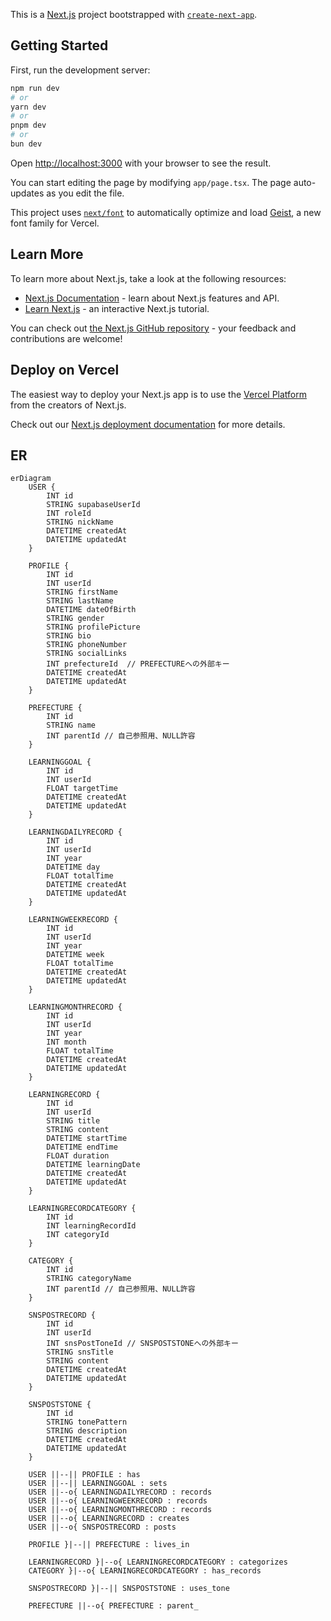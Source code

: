 This is a [Next.js](https://nextjs.org) project bootstrapped with [`create-next-app`](https://nextjs.org/docs/app/api-reference/cli/create-next-app).

## Getting Started

First, run the development server:

```bash
npm run dev
# or
yarn dev
# or
pnpm dev
# or
bun dev
```

Open [http://localhost:3000](http://localhost:3000) with your browser to see the result.

You can start editing the page by modifying `app/page.tsx`. The page auto-updates as you edit the file.

This project uses [`next/font`](https://nextjs.org/docs/app/building-your-application/optimizing/fonts) to automatically optimize and load [Geist](https://vercel.com/font), a new font family for Vercel.

## Learn More

To learn more about Next.js, take a look at the following resources:

- [Next.js Documentation](https://nextjs.org/docs) - learn about Next.js features and API.
- [Learn Next.js](https://nextjs.org/learn) - an interactive Next.js tutorial.

You can check out [the Next.js GitHub repository](https://github.com/vercel/next.js) - your feedback and contributions are welcome!

## Deploy on Vercel

The easiest way to deploy your Next.js app is to use the [Vercel Platform](https://vercel.com/new?utm_medium=default-template&filter=next.js&utm_source=create-next-app&utm_campaign=create-next-app-readme) from the creators of Next.js.

Check out our [Next.js deployment documentation](https://nextjs.org/docs/app/building-your-application/deploying) for more details.


## ER

```mermaid
erDiagram
    USER {
        INT id
        STRING supabaseUserId
        INT roleId
        STRING nickName
        DATETIME createdAt
        DATETIME updatedAt
    }

    PROFILE {
        INT id
        INT userId
        STRING firstName
        STRING lastName
        DATETIME dateOfBirth
        STRING gender
        STRING profilePicture
        STRING bio
        STRING phoneNumber
        STRING socialLinks
        INT prefectureId  // PREFECTUREへの外部キー
        DATETIME createdAt
        DATETIME updatedAt
    }

    PREFECTURE {
        INT id
        STRING name
        INT parentId // 自己参照用、NULL許容
    }

    LEARNINGGOAL {
        INT id
        INT userId
        FLOAT targetTime
        DATETIME createdAt
        DATETIME updatedAt
    }

    LEARNINGDAILYRECORD {
        INT id
        INT userId
        INT year
        DATETIME day
        FLOAT totalTime
        DATETIME createdAt
        DATETIME updatedAt
    }

    LEARNINGWEEKRECORD {
        INT id
        INT userId
        INT year
        DATETIME week
        FLOAT totalTime
        DATETIME createdAt
        DATETIME updatedAt
    }

    LEARNINGMONTHRECORD {
        INT id
        INT userId
        INT year
        INT month
        FLOAT totalTime
        DATETIME createdAt
        DATETIME updatedAt
    }

    LEARNINGRECORD {
        INT id
        INT userId
        STRING title
        STRING content
        DATETIME startTime
        DATETIME endTime
        FLOAT duration
        DATETIME learningDate
        DATETIME createdAt
        DATETIME updatedAt
    }

    LEARNINGRECORDCATEGORY {
        INT id
        INT learningRecordId
        INT categoryId
    }

    CATEGORY {
        INT id
        STRING categoryName
        INT parentId // 自己参照用、NULL許容
    }

    SNSPOSTRECORD {
        INT id
        INT userId
        INT snsPostToneId // SNSPOSTSTONEへの外部キー
        STRING snsTitle
        STRING content
        DATETIME createdAt
        DATETIME updatedAt
    }

    SNSPOSTSTONE {
        INT id
        STRING tonePattern
        STRING description
        DATETIME createdAt
        DATETIME updatedAt
    }

    USER ||--|| PROFILE : has
    USER ||--|| LEARNINGGOAL : sets
    USER ||--o{ LEARNINGDAILYRECORD : records
    USER ||--o{ LEARNINGWEEKRECORD : records
    USER ||--o{ LEARNINGMONTHRECORD : records
    USER ||--o{ LEARNINGRECORD : creates
    USER ||--o{ SNSPOSTRECORD : posts

    PROFILE }|--|| PREFECTURE : lives_in

    LEARNINGRECORD }|--o{ LEARNINGRECORDCATEGORY : categorizes
    CATEGORY }|--o{ LEARNINGRECORDCATEGORY : has_records

    SNSPOSTRECORD }|--|| SNSPOSTSTONE : uses_tone

    PREFECTURE ||--o{ PREFECTURE : parent_

```